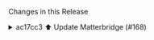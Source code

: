 Changes in this Release

<details><summary>ac17cc3 ⬆️ Update Matterbridge (#168)</summary>
⬆️ Update Matterbridge (#168)

Coming soon: The Renovate bot (GitHub App) will be renamed to Mend. PRs
from Renovate will soon appear from 'Mend'. Learn more
[here](https://redirect.github.com/renovatebot/renovate/discussions/37842).

---

### Release Notes

<details>
<summary>Luligu/matterbridge (matterbridge)</summary>

###
[`v3.2.7`](https://redirect.github.com/Luligu/matterbridge/blob/HEAD/CHANGELOG.md#327---2025-09-14)

[Compare
Source](https://redirect.github.com/Luligu/matterbridge/compare/f9e5ea7a5ad4795b6d9783c1a2d481d9297804cd...3.2.7)

##### Breaking Changes

- \[platform]: Typed PlatformConfig with the default properties: name,
type, version, debug and unregisterOnShutdown.
- \[platform]: Removed DefaultPlatformConfig interface definition.

##### Added

- \[jest]: Added Jest helpers module.
- \[colorControl]: Added createEnhancedColorControlClusterServer
(provisional to run compatibility tests on all controllers).
- \[frontend]: Bumped `frontend` version to 2.7.6.
- \[frontend]: Added api/view-diagnostic.
- \[frontend]: Refactored the QRCode component for device with
mode='server' (e.g. the Rvcs): added turn on and off pairing mode,
resend mDns advertise, remove single fabrics, formatted manual paring
code, copy to clipboard the manual pairing code and is fully web socket
based. The main QRCode panel will have the same features (bridge mode
and childbridge mode) in the next release.

##### Changed

- \[package]: Updated dependencies.
- \[matterbridge.io]: Updated web site
[matterbridge.io](matterbridge.io).

##### Fixed

<a href="https://www.buymeacoffee.com/luligugithub">
  <img src="bmc-button.svg" alt="Buy me a coffee" width="80">
</a>

###
[`v3.2.7-dev-20250914-f9e5ea7`](https://redirect.github.com/Luligu/matterbridge/compare/9d0d09554cc97336b4235ab95209c28efad6c773...f9e5ea7a5ad4795b6d9783c1a2d481d9297804cd)

[Compare
Source](https://redirect.github.com/Luligu/matterbridge/compare/9d0d09554cc97336b4235ab95209c28efad6c773...f9e5ea7a5ad4795b6d9783c1a2d481d9297804cd)

###
[`v3.2.7-dev-20250913-9d0d095`](https://redirect.github.com/Luligu/matterbridge/compare/10831d3c40c83f61fea76b9f7f40c289866104b3...9d0d09554cc97336b4235ab95209c28efad6c773)

[Compare
Source](https://redirect.github.com/Luligu/matterbridge/compare/10831d3c40c83f61fea76b9f7f40c289866104b3...9d0d09554cc97336b4235ab95209c28efad6c773)

###
[`v3.2.7-dev-20250909-10831d3`](https://redirect.github.com/Luligu/matterbridge/compare/3bb699e14625f719b2cb958e1c2a84a5de0daea0...10831d3c40c83f61fea76b9f7f40c289866104b3)

[Compare
Source](https://redirect.github.com/Luligu/matterbridge/compare/3bb699e14625f719b2cb958e1c2a84a5de0daea0...10831d3c40c83f61fea76b9f7f40c289866104b3)

###
[`v3.2.7-dev-20250908-3bb699e`](https://redirect.github.com/Luligu/matterbridge/compare/c623e4298ec055e5a224179add8e7fa8ef871836...3bb699e14625f719b2cb958e1c2a84a5de0daea0)

[Compare
Source](https://redirect.github.com/Luligu/matterbridge/compare/c623e4298ec055e5a224179add8e7fa8ef871836...3bb699e14625f719b2cb958e1c2a84a5de0daea0)

###
[`v3.2.7-dev-20250907-c623e42`](https://redirect.github.com/Luligu/matterbridge/compare/3.2.6...c623e4298ec055e5a224179add8e7fa8ef871836)

[Compare
Source](https://redirect.github.com/Luligu/matterbridge/compare/3.2.6...c623e4298ec055e5a224179add8e7fa8ef871836)

</details>

<details>
<summary>Luligu/matterbridge-zigbee2mqtt
(matterbridge-zigbee2mqtt)</summary>

###
[`v2.8.0`](https://redirect.github.com/Luligu/matterbridge-zigbee2mqtt/blob/HEAD/CHANGELOG.md#280---2025-09-14)

[Compare
Source](https://redirect.github.com/Luligu/matterbridge-zigbee2mqtt/compare/41664fb3d18fb175542831185f3774f2d1e05042...2.8.0)

##### Breaking changes

Some color conversion have been optimized to improve performnces.

It is possible that existing scenes on the controllers now render the
color in a different nuance.

If this is the case, update the color attributes in the controller
scenes.

##### Automations and scenes

The package
[zigbee2mqtt-automations](https://redirect.github.com/Luligu/zigbee2mqtt-automations)
has been updated to version 3.0.0 that includes also scenes.

##### Added

- \[adaptiveLighting]: Added support for **Apple Home Adaptive
Lighting**. See
<https://redirect.github.com/Luligu/matterbridge/discussions/390>.
- \[platform]: Optimized command handlers execution and perfomance when
the controllers send huge light scenes.
- \[devcontainer]: Added the plugin name to the container.
- \[devcontainer]: Improved performance of first build with shallow
clone.
- \[workflows]: The publish workflow now triggers automatically the
docker build of matterbridge.
- \[jest]: Added jest helper module v. 1.0.6.

##### Changed

- \[package]: Updated dependencies.
- \[package]: Updated package to Automator v. 2.0.6.
- \[workflows]: Ignore any .md anywhere.
- \[workflows]: Improved speed on Node CI.

<a href="https://www.buymeacoffee.com/luligugithub">
  <img src="bmc-button.svg" alt="Buy me a coffee" width="80">
</a>

###
[`v2.8.0-dev-20250915-41664fb`](https://redirect.github.com/Luligu/matterbridge-zigbee2mqtt/compare/2f5e24e86da526a0aa9e48256cc9548263404c54...41664fb3d18fb175542831185f3774f2d1e05042)

[Compare
Source](https://redirect.github.com/Luligu/matterbridge-zigbee2mqtt/compare/2f5e24e86da526a0aa9e48256cc9548263404c54...41664fb3d18fb175542831185f3774f2d1e05042)

###
[`v2.8.0-dev-20250912-2f5e24e`](https://redirect.github.com/Luligu/matterbridge-zigbee2mqtt/compare/36784a2d250ec797ee98de865998b1a425b4e997...2f5e24e86da526a0aa9e48256cc9548263404c54)

[Compare
Source](https://redirect.github.com/Luligu/matterbridge-zigbee2mqtt/compare/36784a2d250ec797ee98de865998b1a425b4e997...2f5e24e86da526a0aa9e48256cc9548263404c54)

###
[`v2.8.0-dev-20250911-36784a2`](https://redirect.github.com/Luligu/matterbridge-zigbee2mqtt/compare/2.7.0...36784a2d250ec797ee98de865998b1a425b4e997)

[Compare
Source](https://redirect.github.com/Luligu/matterbridge-zigbee2mqtt/compare/2.7.0...36784a2d250ec797ee98de865998b1a425b4e997)

</details>

---

This PR was generated by [Mend Renovate](https://mend.io/renovate/).
View the [repository job
log](https://developer.mend.io/github/L2jLiga/ha-addons).

<!--renovate-debug:eyJjcmVhdGVkSW5WZXIiOiI0MS45Ny4xMCIsInVwZGF0ZWRJblZlciI6IjQxLjk3LjEwIiwidGFyZ2V0QnJhbmNoIjoibWFzdGVyIiwibGFiZWxzIjpbImRlcGVuZGVuY2llcyIsIm5vLXN0YWxlIl19-->

Co-authored-by: renovate[bot] <29139614+renovate[bot]@users.noreply.github.com></details>
